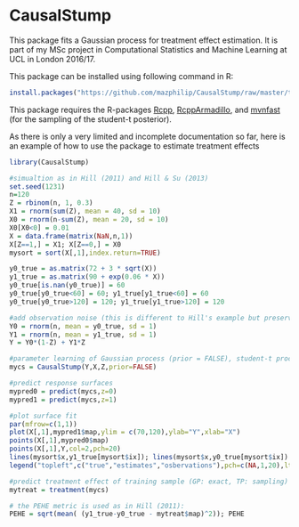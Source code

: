 # CausalStump
This package fits a Gaussian process for treatment effect estimation. It is part of my MSc project in Computational Statistics and Machine Learning at UCL in London 2016/17.

This package can be installed using following command in R:
```R
install.packages("https://github.com/mazphilip/CausalStump/raw/master/tar/CausalStump_0.1.4.tar.gz", repos = NULL, type = "source")
```

This package requires the R-packages [Rcpp](https://cran.r-project.org/web/packages/Rcpp/index.html), [RcppArmadillo](https://cran.r-project.org/web/packages/RcppArmadillo/index.html), and [mvnfast](https://cran.r-project.org/web/packages/mvnfast/index.html) (for the sampling of the student-t posterior).

As there is only a very limited and incomplete documentation so far, here is an example of how to use the package to estimate treatment effects

```R
library(CausalStump)

#simualtion as in Hill (2011) and Hill & Su (2013)
set.seed(1231)
n=120
Z = rbinom(n, 1, 0.3)
X1 = rnorm(sum(Z), mean = 40, sd = 10)
X0 = rnorm(n-sum(Z), mean = 20, sd = 10)
X0[X0<0] = 0.01
X = data.frame(matrix(NaN,n,1))
X[Z==1,] = X1; X[Z==0,] = X0
mysort = sort(X[,1],index.return=TRUE)

y0_true = as.matrix(72 + 3 * sqrt(X))
y1_true = as.matrix(90 + exp(0.06 * X))
y0_true[is.nan(y0_true)] = 60
y0_true[y0_true<60] = 60; y1_true[y1_true<60] = 60
y0_true[y0_true>120] = 120; y1_true[y1_true>120] = 120

#add observation noise (this is different to Hill's example but preserves the additive normal noise assumption)
Y0 = rnorm(n, mean = y0_true, sd = 1)
Y1 = rnorm(n, mean = y1_true, sd = 1)
Y = Y0*(1-Z) + Y1*Z 

#parameter learning of Gaussian process (prior = FALSE), student-t process (prior = TRUE)
mycs = CausalStump(Y,X,Z,prior=FALSE)

#predict response surfaces
mypred0 = predict(mycs,z=0)
mypred1 = predict(mycs,z=1)

#plot surface fit
par(mfrow=c(1,1))
plot(X[,1],mypred1$map,ylim = c(70,120),ylab="Y",xlab="X")
points(X[,1],mypred0$map)
points(X[,1],Y,col=2,pch=20)
lines(mysort$x,y1_true[mysort$ix]); lines(mysort$x,y0_true[mysort$ix])
legend("topleft",c("true","estimates","osbervations"),pch=c(NA,1,20),lty=c(1,NA,NA),col=c(1,1,2) )

#predict treatment effect of training sample (GP: exact, TP: sampling)
mytreat = treatment(mycs)

# the PEHE metric is used as in Hill (2011):
PEHE = sqrt(mean( (y1_true-y0_true - mytreat$map)^2)); PEHE

```



